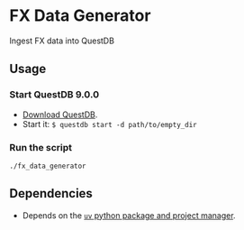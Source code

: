 # FX Data Generator

Ingest FX data into QuestDB

## Usage

### Start QuestDB 9.0.0

* [Download QuestDB](https://questdb.com/docs/quick-start/#binaries).
* Start it: `$ questdb start -d path/to/empty_dir`

### Run the script

```
./fx_data_generator
```

## Dependencies

* Depends on the [`uv` python package and project manager](https://docs.astral.sh/uv/getting-started/installation/).
